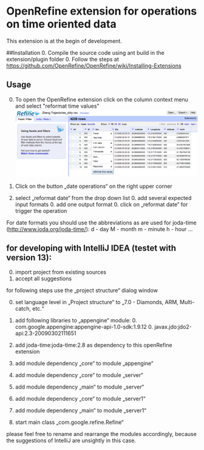 OpenRefine extension for operations on time oriented data
=================================================================

This extension is at the begin of development.

##Installation
0. Compile the source code using ant build in the extension/plugin folder
0. Follow the steps at https://github.com/OpenRefine/OpenRefine/wiki/Installing-Extensions

## Usage
0. To open the OpenRefine extension click on the column context menu and select "reformat time values"
![Image](https://github.com/cdroescher/OpenRefine-TimeBench-Extension/raw/master/docu/screenshots/1.png)


0. Click on the button „date operations“ on the right upper corner
  0. select „reformat date“ from the drop down list
  	0. add several expected input formats
  	0. add one output format
	0. click on „reformat date“ for trigger the operation

For date formats you should use the abbreviations as are used for joda-time (http://www.joda.org/joda-time/):
d - day
M - month
m - minute
h - hour
…

## for developing with IntelliJ IDEA (testet with version 13):
0. import project from existing sources
0. accept all suggestions

for following steps use the „project structure“ dialog window

0. set language level in „Project structure“ to „7.0 - Diamonds, ARM, Multi-catch, etc.“
0. add following libraries to „appengine“ module:
	0. com.google.appengine:appengine-api-1.0-sdk:1.9.12
	0. javax.jdo:jdo2-api:2.3-20090302111651

0. add joda-time:joda-time:2.8 as dependency to this openRefine extension
0. add module dependency „core“ to module „appengine“
0. add module dependency „core“ to module „server“
0. add module dependency „main“ to module „server“
0. add module dependency „core“ to module „server1“
0. add module dependency „main“ to module „server1“
0. start main class „com.google.refine.Refine“

please feel free to rename and rearrange the modules accordingly, because the suggestions of IntelliJ are unsightly in this case.
